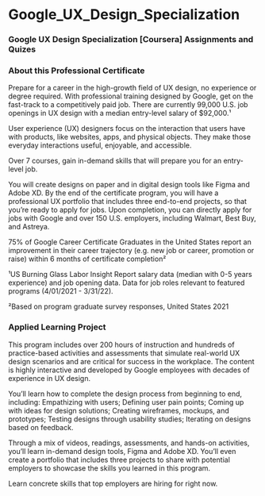 # Google_UX_Design_Specialization
### Google UX Design Specialization [Coursera] Assignments and Quizes

### About this Professional Certificate

Prepare for a career in the high-growth field of UX design, no experience or degree required. With professional training designed by Google, get on the fast-track to a competitively paid job. There are currently 99,000 U.S. job openings in UX design with a median entry-level salary of $92,000.¹

User experience (UX) designers focus on the interaction that users have with products, like websites, apps, and physical objects. They make those everyday interactions useful, enjoyable, and accessible.

Over 7 courses, gain in-demand skills that will prepare you for an entry-level job. 

You will create designs on paper and in digital design tools like Figma and Adobe XD. By the end of the certificate program, you will have a professional UX portfolio that includes three end-to-end projects, so that you’re ready to apply for jobs. Upon completion, you can directly apply for jobs with Google and over 150 U.S. employers, including Walmart, Best Buy, and Astreya.

75% of Google Career Certificate Graduates in the United States report an improvement in their career trajectory (e.g. new job or career, promotion or raise) within 6 months of certificate completion²

¹US Burning Glass Labor Insight Report salary data (median with 0-5 years experience) and job opening data. Data for job roles relevant to featured programs (4/01/2021 - 3/31/22).

²Based on program graduate survey responses, United States 2021
### Applied Learning Project

This program includes over 200 hours of instruction and hundreds of practice-based activities and assessments that simulate real-world UX design scenarios and are critical for success in the workplace. The content is highly interactive and developed by Google employees with decades of experience in UX design.

You’ll learn how to complete the design process from beginning to end, including: Empathizing with users; Defining user pain points; Coming up with ideas for design solutions; Creating wireframes, mockups, and prototypes; Testing designs through usability studies; Iterating on designs based on feedback.

Through a mix of videos, readings, assessments, and hands-on activities, you’ll learn in-demand design tools, Figma and Adobe XD. You’ll even create a portfolio that includes three projects to share with potential employers to showcase the skills you learned in this program.

Learn concrete skills that top employers are hiring for right now. 
